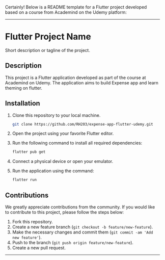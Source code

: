 Certainly! Below is a README template for a Flutter project developed based on a course from Academind on the Udemy platform:

---

# Flutter Project Name

Short description or tagline of the project.

## Description

This project is a Flutter application developed as part of the course at Academind on Udemy. The application aims to build Expense app and learn theming on flutter.



## Installation

1. Clone this repository to your local machine.
    ```bash
    git clone https://github.com/RH203/expense-app-flutter-udemy.git
    ```

2. Open the project using your favorite Flutter editor.

3. Run the following command to install all required dependencies:
    ```bash
    flutter pub get
    ```

4. Connect a physical device or open your emulator.

5. Run the application using the command:
    ```bash
    flutter run
    ```

## Contributions

We greatly appreciate contributions from the community. If you would like to contribute to this project, please follow the steps below:

1. Fork this repository.
2. Create a new feature branch (`git checkout -b feature/new-feature`).
3. Make the necessary changes and commit them (`git commit -am 'Add new feature'`).
4. Push to the branch (`git push origin feature/new-feature`).
5. Create a new pull request.



---